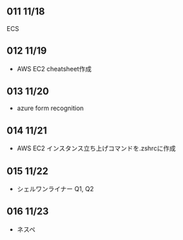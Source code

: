 ## 011 11/18
ECS

## 012 11/19
* AWS EC2 cheatsheet作成

## 013 11/20
* azure form recognition

## 014 11/21
* AWS EC2 インスタンス立ち上げコマンドを.zshrcに作成

## 015 11/22
* シェルワンライナー Q1, Q2

## 016 11/23
* ネスペ
